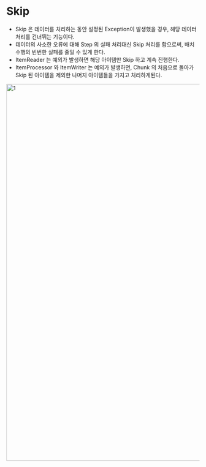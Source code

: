 # Skip

- Skip 은 데이터를 처리하는 동안 설정된 Exception이 발생했을 경우,  해당 데이터 처리를 건너뛰는 기능이다.
- 데이터의 사소한 오류에 대해 Step 의 실패 처리대신 Skip 처리를 함으로써, 배치 수행의 빈번한 실패를 줄일 수 있게 한다.
- ItemReader 는 예외가 발생하면 해당 아이템만 Skip 하고 계속 진행한다.
- ItemProcessor 와 ItemWriter 는 예외가 발생하면, Chunk 의 처음으로 돌아가 Skip 된 아이템을 제외한 나머지 아이템들을 가지고 처리하게된다.


<img width="984" alt="1" src="https://github.com/gilyeon00/TIL/assets/52391627/55d3a7bf-3495-46af-8102-466c7306cca0">
